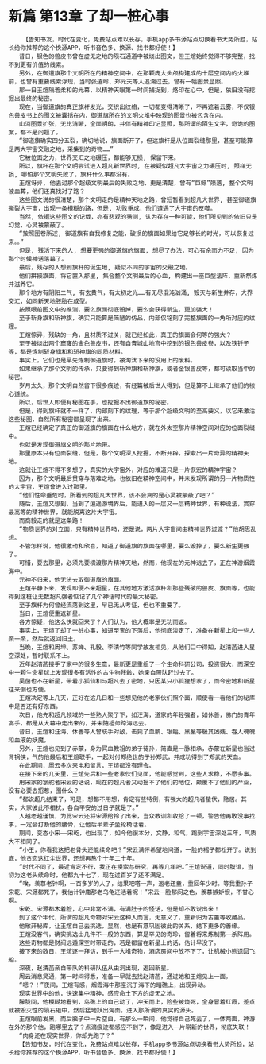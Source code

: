 # 新篇 第13章 了却一桩心事
        【告知书友，时代在变化，免费站点难以长存，手机app多书源站点切换看书大势所趋，站长给你推荐的这个换源APP，听书音色多、换源、找书都好使！】
       昔日，银色的兽皮书曾在虚无之地的陨石通道中被烧出图文，但王煊始终觉得不够完整，找不到更有价值的线索。
       另外，在御道旗那个文明所在的精神空间中，在那颗庞大头颅构建成的十层空间内的火堆前，也曾有重要线索浮现，当时张道岭、郑元天等人追溯过去，曾有一幅图景显照。
       那一日王煊隔着柔和的光幕，以精神天眼第一时间捕捉到，烙印在心中，但是，依旧没有挖掘出最终的秘密。
       现在，当御道旗的真正旗杆发光，交织出纹络，一切都变得清晰了，不再遮着云雾，不仅银色兽皮书上的图文被囊括在内，御道旗所在的文明火堆中映现的图景也被包含在内。
       山河图景扩张，无比清晰，全面明朗，并伴有精神印记显照，那所谓的陌生文字，奇诡的图案，都不是问题了。
       “御道旗确实四分五裂，确切地说，旗面断开了，但这旗杆是从位面裂缝那里，甚至可能算是两大宇宙交融之地，采集到的奇物……”
       它被位面之力，世界交汇之地碾压，都能够无损, 保留下来。
       所以，旗杆在那个文明尝试进入超凡新世界时, 在被疑似超凡大宇宙之力碾压时, 照样无损, 哪怕那个文明失败了，旗杆什么事都没有。
       王煊讶异, 他去过那个超级文明最后的失败之地，更是清楚，曾有“巨鲸”殒落, 整个文明被血葬，他们还真找对了路？
       这些图文说的很清楚，那个文明走的是精神天地之路，曾短暂看到超凡大世界, 甚至御道旗撕裂大宇宙，出现一条模糊的路，但是, 功败垂成，他们遭遇了大宇宙的反噬。
       当然, 依据这些图文的记载，亦有悲观的猜测, 认为存在一种可能，他们所见到的依旧只是幻觉，心灵被蒙蔽了。
       “按照图卷所述, 御道旗有自我修复之能，破损的旗面如果给它足够长的时光，可以恢复过来。。”
       但是, 残活下来的人, 想要更强的御道旗的旗面, 想尽了办法，可心有余而力不足, 因为那个时候神话落幕了。
       最后，残存的人想到旗杆的诞生地, 疑似不同的宇宙的交融之地。
       他们拼接旗面，将它置入那里, 集合整个文明最后的心血, 构建出一座巨型法阵，重新祭炼并滋养它。
       那个地方有阴阳二气, 有玄黄气，有太初之光……有无尽混沌汹涌, 毁灭与新生并存，大界交汇，如同新天地胚胎在成型。
       按照眼前图文中的推测，要么旗面彻底毁掉，要么会获得新生，更加强大！
       至于斩身旗和斩神旗，确实只能算是简陋的仿品，内部仅铭刻了完整旗面的一角所对应的纹理。
       王煊惊异，残缺的一角，且材质不过关，就已经如此，真正的旗面会何等的强大？
       至于被烧出两个窟窿的金色兽皮书，还有自青城山地宫中挖到的银色兽皮卷，以及铁钎子等，都是炼制斩身旗和和斩神旗的同质材料。
       事实上，它们也是早先炼制御道旗时，被淘汰下来的没用上的废料。
       如果继承了那个文明的传承，只要得到斩神旗和斩神旗，或者金银兽皮等，都可读取当中的秘密。
       岁月太久，那个文明自然留下很多痕迹，有经篇被后世人得到，但是算不上继承了他们的核心道统。
       所以，后世人即便有秘图在手，也挖掘不出御道旗的秘密。
       但是，得到旗杆就不一样了，内部刻下的纹理，等于那个超级文明的至高要义，以它来激活这些秘图，自然所有秘密都呈现了出来。
       王煊已经确定了真正的御道旗的旗面在什么地方，就在外太空那片精神空间对应的位面裂缝中。
       也就是发现御道旗文明的那片地带。
       那里原本只有位面裂缝，但是，那个文明深入挖掘，不断开辟，探索出一片奇异的精神天地。
       这就让王煊不得不多想了，真实的大宇宙外，对应的难道只是一片恢宏的精神宇宙？
       因为，那个文明最后贯穿与落难之地，也依旧在精神空间中，并未发现所谓的另一片物质性的大宇宙，王煊曾进入过那里。
       “他们性命垂危时，所看到的超凡大世界，该不会真的是心灵被蒙蔽了吧？”
       随后，王煊又想到，当到了逍遥游境界后，能进入的一层又一层精神世界，有种说法，贯穿最高等的精神世界，就能脱离这片大宇宙。
       而商毅走的就是这条路！
       “物质世界的对立面，只有精神世界吗，还是说，两片大宇宙间由精神世界过渡？”他胡思乱想。
       不管怎样说，他很激动和欣喜，知道了御道旗的旗面在哪里，要么毁掉了，要么新生更强了。
       可惜，要去那里，必须先要横渡那片精神天地，然而，他现在的元神远去了，正在神游烟霞海中。
       元神不归来，他无法去取御道旗的旗面。
       王煊平静下来，发现即便不来超星，在其他地方激活旗杆和那些残破的兽皮、旗面等，也能得到这桩让无数超凡强者惦记了几个神话时代的最大秘密。
       至于旗杆为何曾经流落到这里，早已无从考证，但也不重要了。
       当日，王煊便重返新星。
       各方惊疑，他这么快就回来了？人们认为，他大概率是无功而返。
       事实上，王煊了却了一桩心事，知道至宝的下落后，他彻底淡定了，准备在新星上和一些人聚一聚，然后就返回旧土。
       当晚，王煊和周坤、苏婵、孔毅、李清竹等同学故友相见，从他们口中得知，赵清菡进入星空深处，暂时联系不上。
       近年赵清菡接手了家中的很多生意，最新更是重组了一个生命科研公司，投资很大，而深空中一颗生命星球上发现很多有活性的古生物残骸，她亲自带队赶过去了。
       吴茵也不在新星，带着小狐仙和马超凡去了密地，只因某只小狐狸想家了，而今密地和新星往来倒也方便。
       王煊决定等上几天，正好在这几日和一些想见他的老家伙们照个面，顺便看一看他们的秘库中是否还有好东西。
       次日，他先和超凡领域的一些熟人聚了下，如汪海，道家的年轻强者，如休善，佛门的青年高手，都是从大幕中走出来的，并未随祖师跨海远去。
       昔日，王煊和汪海、休善等人曾联手对敌，击毙了血鹏、银蝠、黑鬣等极其凶残、吞人魂魄和血液的妖魔。
       另外，王煊也见到了赤蒙，身为冥血教祖的弟子徒孙，简直是一脉相承，赤蒙在新星也当过背锅侠，气的他最后和王煊联手，一起对付郑绝世的子孙郑武，并成功得到了郑武的天血。
       在此期间，周云多次来电和留言，王煊都没有理会。
       在接下来的几天里，王煊先后和一些老家伙们见面，他能感觉到，这些人求稳，不愿多事。
       用宋家的掌舵者宋云的话说，现在的超凡者又动摇不了他们的地位，颠覆不了他们的产业，没有必要去招惹，图什么？
       “都说超凡结束了，可是，想都不用想，肯定有些特例，有强大的超凡者蛰伏，隐居。其实，大家彼此不相扰，各自平安的过日子就是了。”
       人越老越谨慎，为此宋云还将宋源给拎了出来，当众教训和收拾了一顿，警告他再敢没事找事，一定会打断他的腰骨，让他后半辈子坐轮椅活着。
       期间，变态小宋——宋乾，也出现了，如今他很本分，文静，和气，跑到宇宙深处三年，气质大不相同了。
       “小王，你看我这把老骨头还能续命吧？”宋云满怀希望地问道，一脸的褶子都松开了。说到底，他贪恋这红尘世界，还想再熬个十年二十年。
       “时代不同了，最近肯定不行，我正在摸索与研究，再等几年吧。”王煊说道，同时腹诽，当初为这老头续命时，他都九十七了，现在过百岁了还不满足。
       “唉，羡慕老钟啊，一百多岁的人了，结果吧嗒一声，返老还童，重回年少时。等我重孙子宋乾、宋源都死了，我估计钟庸那老乌龟还活着呢！”宋云一脸郁闷之色，羡慕嫉妒恨，不甘心啊。
       宋乾、宋源都木着脸，心中非常不满，有满肚子的怪话，但是却不敢说出来！
       到了这个年代，所谓的超凡奇物对宋云这种人而言，无意义了，重新归为古董等收藏品。
       他敞开秘库，让王煊自己去挑选，显然，也是有意巩固彼此的关系，结下更多的善缘。
       王煊没客气，确实挑选出几件不一般的东西，算是罕见的奇珍，留着将来炼制第一杀阵用。
       这些奇物都是财阀远遁深空时带走的，若是都留在新星上的话，估计早没了。
       接下来的数日，王煊逐一拜访，到手一大堆奇物，酒店房间中放不下了，让机械小熊送回飞船。
       深夜，赵清菡亲自带队的科研队伍从虫洞出现，返回新星。
       周云消息灵通，第一时间得悉，准备一早就去找赵清菡，通过她和王煊见上一面。
       “嗯？！”夜间，王煊有感，烟霞海中那座沉于海下的暗礁上，出现异动。
       现实世界中的他，快速集中精神，感应命土下方的虚无之地。
       朦胧间，他模糊地看到，岛礁上的自己动了，冲天而上，险些被烧死，全身冒着红霞，差点就被毁灭性的陨石砸中，然后猛地跃出海面，进入那所谓的真实的源头。
       王煊眼前发黑，而后脑子中一片空白，有那么一瞬间，他觉得自己死去了，一体两面，神游在外的那个他，跑哪里去了？点滴痕迹都感应不到了，像是进入一片崭新的世界，彻底失联！
       “肉身还在现实世界，你却先跑了？”
       【告知书友，时代在变化，免费站点难以长存，手机app多书源站点切换看书大势所趋，站长给你推荐的这个换源APP，听书音色多、换源、找书都好使！】